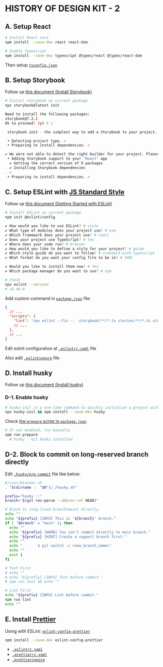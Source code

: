 # HISTORY OF DESIGN KIT - 2

## A. Setup React

```bash
# Install React core
npm install --save-dev react react-dom

# Enable Typescript
npm install --save-dev typescript @types/react @types/react-dom
```

Then setup [`tsconfig.json`](../tsconfig.json)

## B. Setup Storybook

Follow up [this document (Install Storybook)](https://storybook.js.org/docs/react/get-started/install)

```bash
# Install storybook on current package
npx storybook@latest init

Need to install the following packages:
storybook@7.2.1
Ok to proceed? (y) # y

 storybook init - the simplest way to add a Storybook to your project. 

 • Detecting project type. ✓
 • Preparing to install dependencies. ✓

✔ We were not able to detect the right builder for your project. Please select one: › # Webpack 5
 • Adding Storybook support to your "React" app
  ✔ Getting the correct version of 9 packages
  ✔ Installing Storybook dependencies
. ✓
 • Preparing to install dependencies. ✓
```

## C. Setup ESLint with [JS Standard Style](https://standardjs.com/index.html#install)

Follow up [this document (Getting Started with ESLint)](https://eslint.org/docs/latest/use/getting-started)

```bash
# Install ESLint on current package
npm init @eslint/config

✔ How would you like to use ESLint? # style
✔ What type of modules does your project use? # esm
✔ Which framework does your project use? # react
✔ Does your project use TypeScript? # Yes
✔ Where does your code run? # browser
✔ How would you like to define a style for your project? # guide
✔ Which style guide do you want to follow? # standard-with-typescript
✔ What format do you want your config file to be in? # YAML

✔ Would you like to install them now? # Yes
✔ Which package manager do you want to use? # npm

# Check
npx eslint --version
# v8.46.0
```

Add custom command in [`package.json`](../package.json) file:

```json
{
  // ...
  "scripts": {
    "lint": "npx eslint --fix -- .storybook/**/*.ts stories/**/*.ts stories/**/*.tsx",
    // ...
  },
  // ...
}
```

Edit eslint configuration at [`.eslintrc.yaml`](../.eslintrc.yaml) file

Also add [`.eslintignore`](../.eslintignore) file

## D. Install husky

Follow up [this document (Install husky)](https://typicode.github.io/husky/getting-started.html)

### D-1. Enable husky

```bash
# husky-init is a one-time command to quickly initialize a project with husky.
npx husky-init && npm install --save-dev husky
```

Check [the `prepare` script in `package.json`](./package.json#L6)

```bash
# If not enabled, try manually
npm run prepare
  # husky - Git hooks installed
```

## D-2. Block to commit on long-reserved branch directly

Edit [`.husky/pre-commit`](../.husky/pre-commit) file like below:

```bash
#!/usr/bin/env sh
. "$(dirname -- "$0")/_/husky.sh"

prefix="husky ::"
branch="$(git rev-parse --abbrev-ref HEAD)"

# Block to long-lived branch(main) directly.
echo ""
echo "${prefix} [INFO] This is '${branch}' branch."
if [ "$branch" = "main" ]; then
  echo ""
  echo "${prefix} [WARN] You can't commit directly to main branch."
  echo "${prefix} [HINT] Create a support branch first."
  echo ""
  echo "       $ git switch -c <new_branch_name>"
  echo ""
  exit 1
fi

# Test First
# echo ""
# echo "${prefix} [INFO] Test before commit."
# npm run test && echo ""

# Lint First
echo "${prefix} [INFO] Lint before commit."
npm run lint
echo ""
```

## E. Install [Prettier](https://prettier.io/docs/en/integrating-with-linters.html)

Using with ESLint: [`eslint-config-prettier`](https://github.com/prettier/eslint-config-prettier#readme)

```bash
npm install --save-dev eslint-config-prettier
```

- [`.eslintrc.yaml`](../.eslintrc.yaml#L15-L16)
- [`.prettierrc.yaml`](../.prettierrc.yaml)
- [`.prettierignore`](../.prettierignore)
